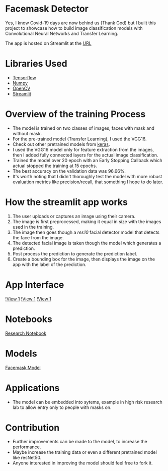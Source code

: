 # Facemask Detector

Yes, I know Covid-19 days are now behind us (Thank God) but I built this project to showcase how to build image classification models with  Convolutional Neural Networks and Transfer Learning.

The app is hosted on Streamlit at the [URL](https://www.tensorflow.org)

# Libraries Used

* [Tensorflow](https://www.tensorflow.org/)
* [Numpy](https://numpy.org/)
* [OpenCV](https://docs.opencv.org/4.x/d6/d00/tutorial_py_root.html)
* [Streamlit](https://streamlit.io/)

# Overview of the training Process

* The model is trained on two classes of images, faces with mask and without mask.
* For the pre-trained model (Transfer Learning), I used the VGG16.
* Check out other pretrained models from [keras](https://keras.io/api/applications/).
* I used the VGG16 model only for feature extraction from the images, then I added  fully connected layers for the actual image classification.
* Trained the model over 20 epoch with an Early Stopping Callback which actual stopped the training at 15 epochs.
* The best accuracy on the validation data was 96.66%.
* It's worth noting that I didn't thoroughly test the model with more robust evaluation metrics like precision/recall, that something I hope to do later.

# How the streamlit app works

1. The user uploads or captures an image using their camera.
2. The image is first preprocessed, making it equal in size with the images used in the training.
3. The image then goes though a *res10* facial detector model that detects the face from the image.
4. The detected facial image is taken though the model which generates a prediction.
5. Post process the prediction to generate the prediction label.
6. Create a bounding box for the image, then displays the image on the app with the label of the prediction.

# App Interface
[!View 1](./Assets/screenshot_1.png)
[!View 1](./Assets/screenshot_2.png)
[!View 1](./Assets/screenshot_2.png)

# Notebooks

[Research Notebook](https://github.com/regan-mu/face-mask-detector/tree/main/Notebooks)

# Models

[Facemask Model](https://github.com/regan-mu/face-mask-detector/tree/main/Models)

# Applications

* The model can be embedded into sytems, example in high risk research lab to allow entry only to people with masks on.

# Contribution

* Further improvements can be made to the model, to increase the performance.
* Maybe increase the training data or even a different pretrained model like resNet50.
* Anyone interested in improving the model should feel free to fork it.
